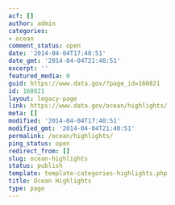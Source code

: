 ```yaml
---
acf: []
author: admin
categories:
- ocean
comment_status: open
date: '2014-04-04T17:40:51'
date_gmt: '2014-04-04T21:40:51'
excerpt: ''
featured_media: 0
guid: https://www.data.gov/?page_id=160821
id: 160821
layout: legacy-page
link: https://www.data.gov/ocean/highlights/
meta: []
modified: '2014-04-04T17:40:51'
modified_gmt: '2014-04-04T21:40:51'
permalink: /ocean/highlights/
ping_status: open
redirect_from: []
slug: ocean-highlights
status: publish
template: template-categories-highlights.php
title: Ocean Highlights
type: page
---
```


